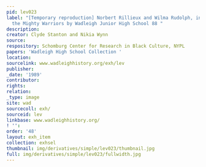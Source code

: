 ```yaml
---
pid: lev023
label: "[Temporary reproduction] Norbert Rillieux and Wilma Rudolph, in The Tale of
  the Mighty Warriors by Wadleigh Junior High School 88 "
description:
creator: Clyde Stanton and Nikia Wynn
source:
respository: Schomburg Center for Research in Black Culture, NYPL
papers: 'Wadleigh High School Collection '
location:
sourcelink: www.wadleighhistory.org/exh/lev
publisher:
_date: '1989'
contributor:
rights:
relation:
_type: image
site: wad
sourcecoll: exh/
sourceid: lev
linkbase: www.wadleighhistory.org/
! '':
order: '48'
layout: exh_item
collection: exhsel
thumbnail: img/derivatives/simple/lev023/thumbnail.jpg
full: img/derivatives/simple/lev023/fullwidth.jpg
---
```

